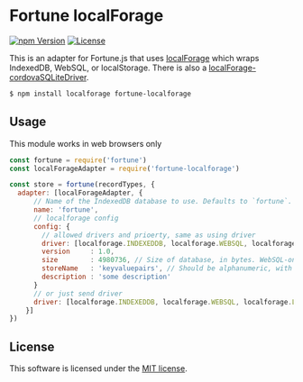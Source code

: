 # Fortune localForage

[![npm Version](https://img.shields.io/npm/v/fortune-localforage.svg?style=flat-square)](https://www.npmjs.com/package/fortune-localforage)
[![License](https://img.shields.io/npm/l/fortune-localforage.svg?style=flat-square)](https://raw.githubusercontent.com/fortunejs/fortune-localforage/master/LICENSE)

This is an adapter for Fortune.js that uses [localForage](https://github.com/localForage/localForage) which wraps IndexedDB, WebSQL, or localStorage. There is also a [localForage-cordovaSQLiteDriver](https://github.com/thgreasi/localForage-cordovaSQLiteDriver).

```sh
$ npm install localforage fortune-localforage
```


## Usage

This module works in web browsers only

```js
const fortune = require('fortune')
const localForageAdapter = require('fortune-localforage')

const store = fortune(recordTypes, {
  adapter: [localForageAdapter, {
      // Name of the IndexedDB database to use. Defaults to `fortune`.
      name: 'fortune',      
      // localforage config
      config: {
        // allowed drivers and prioerty, same as using driver
        driver: [localforage.INDEXEDDB, localforage.WEBSQL, localforage.LOCALSTORAGE],
        version     : 1.0,
        size        : 4980736, // Size of database, in bytes. WebSQL-only for now.
        storeName   : 'keyvaluepairs', // Should be alphanumeric, with underscores.
        description : 'some description'
      }
      // or just send driver
      driver: [localforage.INDEXEDDB, localforage.WEBSQL, localforage.LOCALSTORAGE],
    }]
})
```


## License

This software is licensed under the [MIT license](https://raw.githubusercontent.com/genie-team/fortune-localforage/master/LICENSE).
